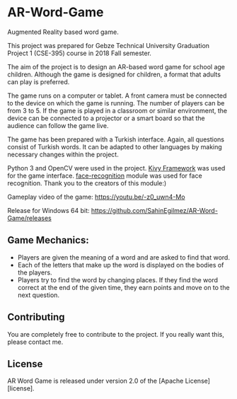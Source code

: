 # AR-Word-Game

 Augmented Reality based word game.
 
This project was prepared for Gebze Technical University Graduation Project 1 (CSE-395) course in 2018 Fall semester.

The aim of the project is to design an AR-based word game for school age children. Although the game is designed for children, a format that adults can play is preferred.

The game runs on a computer or tablet. A front camera must be connected to the device on which the game is running. The number of players can be from 3 to 5. If the game is played in a classroom or similar environment, the device can be connected to a projector or a smart board so that the audience can follow the game live.
 
The game has been prepared with a Turkish interface. Again, all questions consist of Turkish words. It can be adapted to other languages by making necessary changes within the project.

Python 3 and OpenCV were used in the project. [Kivy Framework](https://kivy.org/#home) was used for the game interface. [face-recognition](https://github.com/ageitgey/face_recognition) module was used for face recognition. Thank you to the creators of this module:)

Gameplay video of the game: https://youtu.be/-z0_uwn4-Mo

Release for Windows 64 bit: https://github.com/SahinEgilmez/AR-Word-Game/releases

## Game Mechanics:

- Players are given the meaning of a word and are asked to find that word.
- Each of the letters that make up the word is displayed on the bodies of the players.
- Players try to find the word by changing places. If they find the word correct at the end of the given time, they earn points and move on to the next question.

## Contributing

You are completely free to contribute to the project. If you really want this, please contact me.

## License

AR Word Game is released under version 2.0 of the [Apache License][license].